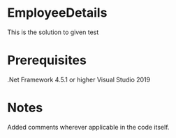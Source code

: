 # EmployeeDetails
This is the solution to given test

# Prerequisites
.Net Framework 4.5.1 or higher
Visual Studio 2019

# Notes
Added comments wherever applicable in the code itself.
